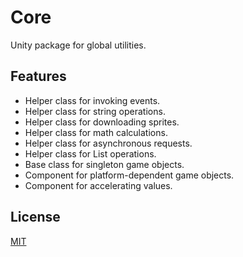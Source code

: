 # Core

Unity package for global utilities.

## Features
* Helper class for invoking events.
* Helper class for string operations.
* Helper class for downloading sprites.
* Helper class for math calculations.
* Helper class for asynchronous requests.
* Helper class for List operations.
* Base class for singleton game objects.
* Component for platform-dependent game objects.
* Component for accelerating values.

## License
[MIT](https://choosealicense.com/licenses/mit)
